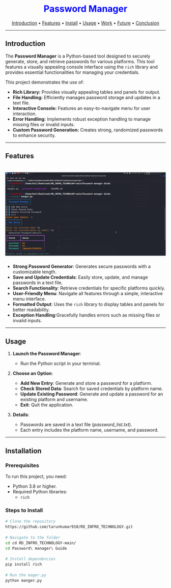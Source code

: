 <div align="center">
    <h1 style="font-weight: bold; color: blue;">Password Manager</h1>
</div>

<p align="center">
  <a href="#introduction">Introduction</a> •
  <a href="#features">Features</a> •
  <a href="#installation">Install</a> •
  <a href="#usage">Usage</a> •
  <a href="#work">Work</a> •
  <a href="#future">Future</a> •
  <a href="#conclusion">Conclusion</a>
</p>

---

## Introduction

The **Password Manager** is a Python-based tool designed to securely generate, store, and retrieve passwords for various platforms. This tool features a visually appealing console interface using the `rich` library and provides essential functionalities for managing your credentials.

This project demonstrates the use of:

- **Rich Library:** Provides visually appealing tables and panels for output.
- **File Handling:** Efficiently manages password storage and updates in a text file.
- **Interactive Console:** Features an easy-to-navigate menu for user interaction.
- **Error Handling:** Implements robust exception handling to manage missing files or invalid inputs.
- **Custom Password Generation:** Creates strong, randomized passwords to enhance security.

---

## Features

<h1 align="center">
  <img src="image/image.png" alt="Password_Manger" width="700px"></a>
  <br>
</h1>

- **Strong Password Generator**: Generates secure passwords with a customizable length.
- **Save and Update Credentials**: Easily store, update, and manage passwords in a text file.
- **Search Functionality**: Retrieve credentials for specific platforms quickly.
- **User-Friendly Menu**: Navigate all features through a simple, interactive menu interface.
- **Formatted Output**: Uses the `rich` library to display tables and panels for better readability.
- **Exception Handling**:Gracefully handles errors such as missing files or invalid inputs.

---

## Usage

1. **Launch the Password Manager**:
   - Run the Python script in your terminal.
   
2. **Choose an Option**:
   - **Add New Entry**: Generate and store a password for a platform.
   - **Check Stored Data**: Search for saved credentials by platform name.
   - **Update Existing Password**: Generate and update a password for an existing platform and username.
   - **Exit**: Quit the application.

3. **Details**:
   - Passwords are saved in a text file (*password_list.txt*).
   - Each entry includes the platform name, username, and password.

---

## Installation

### Prerequisites
To run this project, you need:

- Python 3.8 or higher.
- Required Python libraries:
  - `rich`
    

### Steps to Install
```bash
# Clone the repository
https://github.com/tarunkumar910/RD_INFRO_TECHNOLOGY.git

# Navigate to the folder
cd cd RD_INFRO_TECHNOLOGY-main/
cd Password\ manager\ Guide

# Install dependencies
pip install rich

# Run the mager.py
python manger.py

